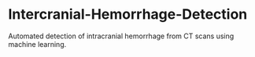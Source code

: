 # Intercranial-Hemorrhage-Detection
Automated detection of intracranial hemorrhage from CT scans using machine learning.

